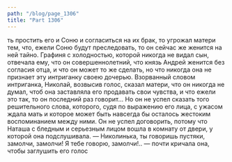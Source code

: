 ```yaml
---
path: "/blog/page_1306"
title: "Part 1306"
---
```


ть простить его и Соню и согласиться на их брак, то угрожал матери тем, что, ежели Соню будут преследовать, то он сейчас же женится на ней тайно.
Графиня с холодностью, которой никогда не видал сын, отвечала ему, что он совершеннолетний, что князь Андрей женится без согласия отца, и что он может то же сделать, но что никогда она не признает эту интриганку своею дочерью.
Взорванный словом интриганка, Николай, возвысив голос, сказал матери, что он никогда не думал, чтоб она заставляла его продавать свои чувства, и что ежели это так, то он последний раз говорит... Но он не успел сказать того решительного слова, которого, судя по выражению его лица, с ужасом ждала мать и которое может быть навсегда бы осталось жестоким воспоминанием между ними. Он не успел договорить, потому что Наташа с бледным и серьезным лицом вошла в комнату от двери, у которой она подслушивала.
— Николинька, ты говоришь пустяки, замолчи, замолчи! Я тебе говорю, замолчи!.. — почти кричала она, чтобы заглушить его голос
